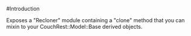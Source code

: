 #Introduction

Exposes a "Recloner" module containing a "clone" method that you can mixin to your CouchRest::Model::Base derived objects.
